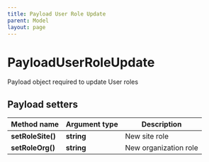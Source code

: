 ```yaml
---
title: Payload User Role Update
parent: Model
layout: page
---
```


# PayloadUserRoleUpdate

Payload object required to update User roles

## Payload setters

Method name | Argument type | Description
------------ | ------------- | -------------
**setRoleSite()** | **string** | New site role
**setRoleOrg()** | **string** | New organization role

